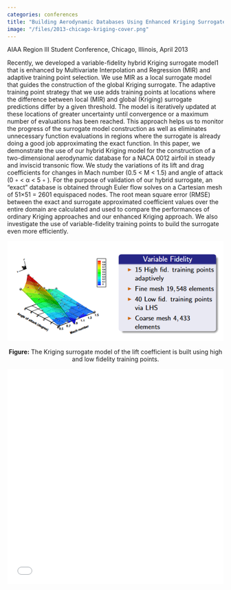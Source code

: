 ```yaml
---
categories: conferences
title: "Building Aerodynamic Databases Using Enhanced Kriging Surrogate Models"
image: "/files/2013-chicago-kriging-cover.png"
---
```


AIAA Region III Student Conference, Chicago, Illinois, April 2013

Recently, we developed a variable-fidelity hybrid Kriging surrogate model1 that is enhanced by Multivariate Interpolation and Regression (MIR) and adaptive training point selection. We use MIR as a local surrogate model that guides the construction of the global Kriging surrogate. The adaptive training point strategy that we use adds training points at locations where the difference between local (MIR) and global (Kriging) surrogate predictions differ by a given threshold. The model is iteratively updated at these locations of greater uncertainty until convergence or a maximum number of evaluations has been reached. This approach helps us to monitor the progress of the surrogate model construction as well as eliminates unnecessary function evaluations in regions where the surrogate is already doing a good job approximating the exact function. In this paper, we demonstrate the use of our hybrid Kriging model for the construction of a two-dimensional aerodynamic database for a NACA 0012 airfoil in steady and inviscid transonic flow. We study the variations of its lift and drag coefficients for changes in Mach number (0.5 < M < 1.5) and angle of attack (0 ◦ < α < 5 ◦ ). For the purpose of validation of our hybrid surrogate, an “exact” database is obtained through Euler flow solves on a Cartesian mesh of 51×51 = 2601 equispaced nodes. The root mean square error (RMSE) between the exact and surrogate approximated coefficient values over the entire domain are calculated and used to compare the performances of ordinary Kriging approaches and our enhanced Kriging approach. We also investigate the use of variable-fidelity training points to build the surrogate even more efficiently.

![](/files/2013-chicago-kriging-cover.png)

<p align="center"><b>Figure:</b> The Kriging surrogate model of the lift coefficient is built using high and low fidelity training points. </p>

<iframe src="/files/2013-chicago-kriging-paper.pdf" width="100%" height="500"  frameborder="yes" border="10" marginwidth="10"  marginheight="10"></iframe>